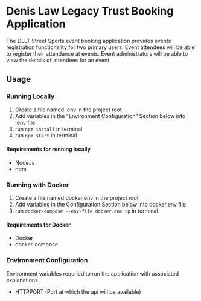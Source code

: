 # Denis Law Legacy Trust Booking Application

The DLLT Street Sports event booking application provides events registration
functionality for two primary users. Event attendees will be able to register
their attendance at events. Event administrators will be able to view the
details of attendees for an event.

## Usage

### Running Locally

1. Create a file named .env in the project root
2. Add variables in the "Environment Configuration" Section below into .env file
3. run `npm install` in terminal
4. run `npm start` in terminal

#### Requirements for running locally

- NodeJs
- npm

### Running with Docker

1. Create a file named docker.env in the project root
2. Add variables in the Configuration Section below into docker.env file
3. run `docker-compose --env-file docker.env up` in terminal

#### Requirements for Docker

- Docker
- docker-compose

### Environment Configuration

Environment variables requried to run the application with associated explanations.

- HTTPPORT (Port at which the api will be available)
